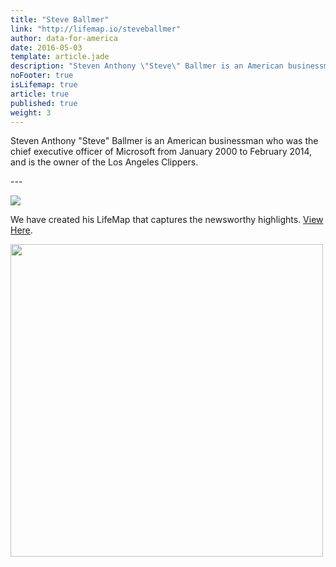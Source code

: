 ```yaml
---
title: "Steve Ballmer"
link: "http://lifemap.io/steveballmer"
author: data-for-america
date: 2016-05-03
template: article.jade
description: "Steven Anthony \"Steve\" Ballmer is an American businessman who was the chief executive officer of Microsoft from January 2000 to February 2014, and is the owner of the Los Angeles Clippers."
noFooter: true
isLifemap: true
article: true
published: true
weight: 3
---
```


<p>
  Steven Anthony "Steve" Ballmer is an American businessman who was the chief executive officer of Microsoft from January 2000 to February 2014, and is the owner of the Los Angeles Clippers.
</p>
---
<p>
<img class="ui medium image" style="margin: 0 auto;" src="http://lifemap.io/img/steveballmer.gif" />
</p>
<p>
   We have created his LifeMap that captures the newsworthy highlights. <a href="http://lifemap.io/steveballmer/" target="_blank">View Here</a>.
</p>
<a href="http://lifemap.io/steveballmer/" target="_blank">
<img class="ui medium image" style="width:500px; margin: 0 auto;" src="/img/lifemap/steveballmer.jpg" />
</a>
